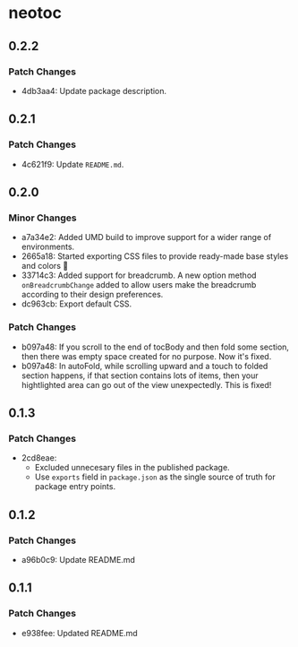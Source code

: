 # neotoc

## 0.2.2

### Patch Changes

- 4db3aa4: Update package description.

## 0.2.1

### Patch Changes

- 4c621f9: Update `README.md`.

## 0.2.0

### Minor Changes

- a7a34e2: Added UMD build to improve support for a wider range of environments.
- 2665a18: Started exporting CSS files to provide ready-made base styles and colors 🎨
- 33714c3: Added support for breadcrumb. A new option method `onBreadcrumbChange` added to allow users make the breadcrumb according to their design preferences.
- dc963cb: Export default CSS.

### Patch Changes

- b097a48: If you scroll to the end of tocBody and then fold some section, then there was empty space created for no purpose. Now it's fixed.
- b097a48: In autoFold, while scrolling upward and a touch to folded section happens, if that section contains lots of items, then your hightlighted area can go out of the view unexpectedly. This is fixed!

## 0.1.3

### Patch Changes

- 2cd8eae:
  - Excluded unnecesary files in the published package.
  - Use `exports` field in `package.json` as the single source of truth for package entry points.

## 0.1.2

### Patch Changes

- a96b0c9: Update README.md

## 0.1.1

### Patch Changes

- e938fee: Updated README.md
